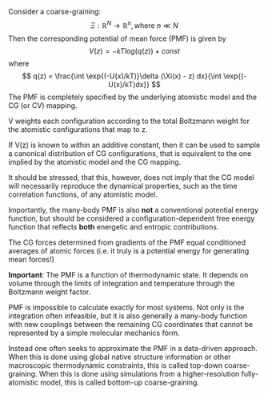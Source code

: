 Consider a coarse-graining:
$$
\Xi : \mathbb{R}^N \rightarrow \mathbb{R}^n, \text{where } n\ll N
$$
Then the corresponding potential of mean force (PMF) is given by
$$
V(z) = - kT log(q(z)) + const
$$
where
$$
q(z) = \frac{\int \exp{(-U(x)/kT)}\delta (\Xi(x) - z) dx}{\int \exp{(-U(x)/kT)dx}}
$$
The PMF is completely specified by the underlying atomistic model and the CG (or CV) mapping.

V weights each configuration according to the total Boltzmann weight for the atomistic configurations that map to z.

If V(z) is known to within an additive constant, then it can be used to sample a canonical distribution of CG configurations, that is equivalent to the one implied by the atomistic model and the CG mapping.

It should be stressed, that this, however, does not imply that the CG model will necessarily reproduce the dynamical properties, such as the time correlation functions, of any atomistic model.

Importantly, the many-body PMF is also **not** a conventional potential energy function, but should be considered a configuration-dependent free energy function that reflects **both** energetic and entropic contributions. 

The CG forces determined from gradients of the PMF equal conditioned averages of atomic forces (i.e. it truly is a potential energy for generating mean forces!)

**Important**: The PMF is a function of thermodynamic state. It depends on volume through the limits of integration and temperature through the Boltzmann weight factor.

PMF is impossible to calculate exactly for most systems. Not only is the integration often infeasible, but it is also generally a many-body function with new couplings between the remaining CG coordinates that cannot be represented by a simple molecular mechanics form.  

Instead one often seeks to approximate the PMF in a data-driven approach. When this is done using global native structure information or other macroscopic thermodynamic constraints, this is called top-down coarse-graining. When this is done using simulations from a higher-resolution fully-atomistic model, this is called bottom-up coarse-graining. 
